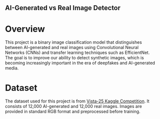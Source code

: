 ## AI-Generated vs Real Image Detector
# Overview
This project is a binary image classification model that distinguishes between AI-generated and real images using Convolutional Neural Networks (CNNs) and transfer learning techniques such as EfficientNet. The goal is to improve our ability to detect synthetic images, which is becoming increasingly important in the era of deepfakes and AI-generated media.

# Dataset
The dataset used for this project is from [Vista-25 Kaggle Competition](https://www.kaggle.com/competitions/vista-25/data).
It consists of 12,000 AI-generated and 12,000 real images.
Images are provided in standard RGB format and preprocessed before training.
